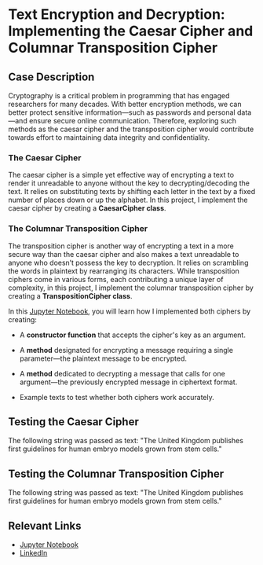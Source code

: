 # Text Encryption and Decryption: Implementing the Caesar Cipher and Columnar Transposition Cipher

## Case Description

Cryptography is a critical problem in programming that has engaged researchers for many decades. With better encryption methods, we can better protect sensitive information—such as passwords and personal data—and ensure secure online communication. Therefore, exploring such methods as the caesar cipher and the transposition cipher would contribute towards effort to maintaining data integrity and confidentiality.

### The Caesar Cipher

The caesar cipher is a simple yet effective way of encrypting a text to render it unreadable to anyone without the key to decrypting/decoding the text. It relies on substituting texts by shifting each letter in the text by a fixed number of places down or up the alphabet. In this project, I implement the caesar cipher by creating a **CaesarCipher class**.

### The Columnar Transposition Cipher

The transposition cipher is another way of encrypting a text in a more secure way than the caesar cipher and also makes a text unreadable to anyone who doesn’t possess the key to decryption. It relies on scrambling the words in plaintext by rearranging its characters. While transposition ciphers come in various forms, each contributing a unique layer of complexity, in this project, I implement the columnar transposition cipher by creating a **TranspositionCipher class**.

In this [Jupyter Notebook](https://nbviewer.org/github/MichAdebayo/Text-Encryption-and-Decryption/blob/main/Encryption%20and%20Decryption%20in%20Python%20Project.ipynb), you will learn how I implemented both ciphers by creating:

* A **constructor function** that accepts the cipher's key as an argument.
  
* A **method** designated for encrypting a message requiring a single parameter—the plaintext message to be encrypted.
  
* A **method** dedicated to decrypting a message that calls for one argument—the previously encrypted message in ciphertext format.

* Example texts to test whether both ciphers work accurately.

## Testing the Caesar Cipher

The following string was passed as text: "The United Kingdom publishes first guidelines for human embryo models grown from stem cells."


## Testing the Columnar Transposition Cipher

The following string was passed as text: "The United Kingdom publishes first guidelines for human embryo models grown from stem cells."

## Relevant Links

* [Jupyter Notebook](https://nbviewer.org/github/MichAdebayo/Text-Encryption-and-Decryption/blob/main/Encryption%20and%20Decryption%20in%20Python%20Project.ipynb)
* [LinkedIn](https://www.linkedin.com/in/adebayomichael/)
